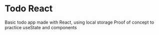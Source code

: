 # Todo React

Basic todo app made with React, using local storage
Proof of concept to practice useState and components
